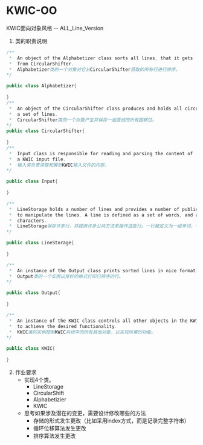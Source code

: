 # KWIC-OO #

KWIC面向对象风格 -- ALL_Line_Version

1. 类的职责说明
```java
/**
 *  An object of the Alphabetizer class sorts all lines, that it gets
 *  from CircularShifter. 
 *  Alphabetizer类的一个对象对它从CircularShifter获取的所有行进行排序。
*/

public class Alphabetizer{
    
}
/**
 *  An object of the CircularShifter class produces and holds all circular shifts of
 *  a set of lines. 
 *  CircularShifter类的一个对象产生并保存一组直线的所有圆移位。
*/
public class CircularShifter{
    
}
/**
 *  Input class is responsible for reading and parsing the content of 
 *  a KWIC input file. 
 *  输入类负责读取和解析KWIC输入文件的内容。
*/

public class Input{
    
}

/**
 *  LineStorage holds a number of lines and provides a number of public methods
 *  to manipulate the lines. A line is defined as a set of words, and a word consists of a number of
 *  characters. 
 *  LineStorage保存许多行，并提供许多公共方法来操作这些行。一行被定义为一组单词，一个单词由一些字符组成。
*/

public class LineStorage{
    
}

/**
 *  An instance of the Output class prints sorted lines in nice format.
 *  Output类的一个实例以良好的格式打印已排序的行。
*/

public class Output{
    
}

/**
 *  An instance of the KWIC class controls all other objects in the KWIC system
 *  to achieve the desired functionality. 
 *  KWIC类的实例控制KWIC系统中的所有其他对象，以实现所需的功能。
*/

public class KWIC{
    
}
```
2. 作业要求
   + 实现4个类。    
        - LineStorage
        - CircularShift
        - Alphabetizier
        - KWIC
   + 思考如果涉及潜在的变更，需要设计修改哪些的方法
        - 存储的形式发生更改（比如采用index方式，而是记录完整字符串）
        - 循环位移算法发生更改
        - 排序算法发生更改
   
   